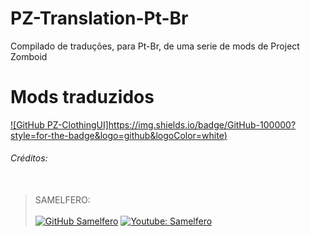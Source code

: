 # PZ-Translation-Pt-Br
Compilado de traduções, para Pt-Br, de uma serie de mods de Project Zomboid

# Mods traduzidos
[![GitHub PZ-ClothingUI]https://img.shields.io/badge/GitHub-100000?style=for-the-badge&logo=github&logoColor=white)](https://github.com/rempAut/PZ-ClothingUI)



###### Créditos:<br /><br />
>SAMELFERO:<br />	
[![GitHub Samelfero](https://img.shields.io/badge/GitHub-100000?style=for-the-badge&logo=github&logoColor=white)](https://github.com/ooicram)
[![Youtube: Samelfero](https://img.shields.io/badge/YouTube-FF0000?style=for-the-badge&logo=youtube&logoColor=white)](https://youtube.com)
